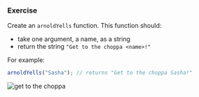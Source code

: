 <!--{ ids:[150], language:'JavaScript', type:'workshop', order: 6, name:'Function Expressions', description:'Function expressions and function declarations are the same, but different' } -->
### Exercise

Create an `arnoldYells` function. This function should:

  - take one argument, a name, as a string
  - return the string `"Get to the choppa <name>!"`

For example:

```js
arnoldYells("Sasha"); // returns "Get to the choppa Sasha!"
```

![get to the choppa](https://immaterium.files.wordpress.com/2013/11/choppa.jpg)
